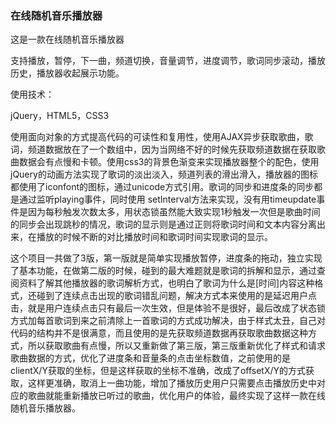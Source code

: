 ### 在线随机音乐播放器

这是一款在线随机音乐播放器

支持播放，暂停，下一曲，频道切换，音量调节，进度调节，歌词同步滚动，播放历史，播放器收起展示功能。

使用技术：

jQuery，HTML5，CSS3

使用面向对象的方式提高代码的可读性和复用性，使用AJAX异步获取歌曲，歌词，频道数据放在了一个数组中，因为当网络不好的时候先获取频道数据在获取歌曲数据会有点慢和卡顿。使用css3的背景色渐变来实现播放器整个的配色，使用jQuery的动画方法实现了歌词的淡出淡入，频道列表的滑出滑入，播放器的图标都使用了iconfont的图标，通过unicode方式引用。歌词的同步和进度条的同步都是通过监听playing事件，同时使用 setInterval方法来实现，没有用timeupdate事件是因为每秒触发次数太多，用状态锁虽然能大致实现1秒触发一次但是歌曲时间的同步会出现跳秒的情况，歌词的显示则是通过正则将歌词时间和文本内容分离出来，在播放的时候不断的对比播放时间和歌词时间实现歌词的显示。

这个项目一共做了3版，第一版就是简单实现播放暂停，进度条的拖动，独立实现了基本功能，在做第二版的时候，碰到的最大难题就是歌词的拆解和显示，通过查阅资料了解其他播放器的歌词解析方式，也明白了歌词为什么是[时间]内容这种格式，还碰到了连续点击出现的歌词错乱问题，解决方式本来使用的是延迟用户点击，就是用户连续点击只有最后一次生效，但是体验不是很好，最后改成了状态锁方式加每首歌词到来之前清除上一首歌词的方式成功解决，由于样式太丑，自己对代码的结构并不是很满意，而且使用的是先获取频道数据再获取歌曲数据这种方式，所以获取歌曲有点慢，所以又重新做了第三版，第三版重新优化了样式和请求歌曲数据的方式，优化了进度条和音量条的点击坐标数值，之前使用的是clientX/Y获取的坐标，但是这样获取的坐标不准确，改成了offsetX/Y的方式获取，这样更准确，取消上一曲功能，增加了播放历史用户只需要点击播放历史中对应的歌曲就能重新播放已听过的歌曲，优化用户的体验，最终实现了这样一款在线随机音乐播放器。



































